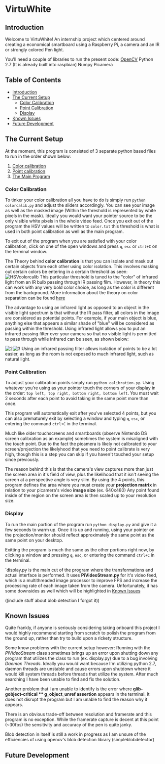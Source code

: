 # VirtuWhite

## Introduction

Welcome to VirtuWhite! An internship project which centered around creating a economical smartboard using 
a Raspberry Pi, a camera and an IR or strongly colored Pen light.

You'll need a couple of libraries to run the present code: 
[OpenCV](http://opencv.org/)
Python 2.7 (It is already built into raspbian)
Numpy
Picamera

## Table of Contents

- [Introduction](#introduction)
- [The Current Setup](#the-current-setup)
    - [Color Calibration](#color-calibration)
    - [Point Calibration](#point-calibration)
    - [Display](#display)
- [Known Issues](#known-issues)
- [Future Development](#future-development)

## The Current Setup

At the moment, this program is consisted of 3 separate python based files to run in the order shown below:
1) [Color calibration](https://github.com/Virtuwhite/VirtuWhite/blob/master/colorcalib.py) 
2) [Point calibration](https://github.com/Virtuwhite/VirtuWhite/blob/master/calibration.py)
3) [The Main Program](https://github.com/Virtuwhite/VirtuWhite/blob/master/display.py)

### Color Calibration

To tinker your color calibration all you have to do is simply run `python colorcalib.py` and adjust the
sliders accordingly. You can see your image as well as the masked image (Within the threshold is
represented by white pixels in the mask). Ideally you would want your pointer source to be the only visible
white pixels in the whole video feed. Once you exit out of the program the HSV values will be written to
`color.txt` this threshold is what is used in both point calibration as well as the main program.

To exit out of the program when you are satisfied with your color calibration, click on one of the open
windows and press `q`, `esc` or `ctrl+C` on the terminal window.

The Theory behind **color calibration** is that you can isolate and mask out certain objects from each 
other using color isolation. This involves masking out certain colors be entering in a certain threshold 
as seen:
![HSVcolorcalib](https://user-images.githubusercontent.com/14078865/29080083-e168781a-7c2c-11e7-922f-236504d8cd26.png) 
This particular threshold is tuned to the "color" of infrared light from an IR bulb passing through IR 
passing film. However, in theory this can work with any very bold color choice, as long as the color is 
different from the background.
More information about the theory on color separation can be found [here](http://opencv-srf.blogspot.ca/2010/09/object-detection-using-color-seperation.html)

The advantage to using an infrared light as opposed to an object in the visible light spectrum is that 
without the IR pass filter, all colors in the image are considered as potential points. For example, if 
your main object is blue, anything else that appears a similar shade of "blue" will be considered as 
passing within the threshold. 
Using infrared light allows you to put an infrared passing filter over your camera so that no visible 
light is permitted to pass through while infrared can be seen, as shown below: 

![2](https://user-images.githubusercontent.com/14078865/29080679-6cfa3f52-7c2e-11e7-857d-49032a1d23ed.png)![3](https://user-images.githubusercontent.com/14078865/29080685-70610d56-7c2e-11e7-9f46-fbf9d7533815.png) 
Using an infrared passing filter allows isolation of points to be a lot easier, as long as the room is not 
exposed to much infrared light, such as natural light.

### Point Calibration

To adjust your calibration points simply run `python calibration.py`. Using whatever you're using as your pointer
touch the corners of your display in the order: `top left, top right, bottom right, bottom left`. You
must wait 2 seconds after each point to avoid taking in the same point more than once.

This program will automatically exit after you've selected 4 points, but you can also prematurely exit by
selecting a window and typing `q`, `esc`, or entering the command `ctrl+C` in the terminal.

Much like older touchscreens and smartboards (observe Nintendo DS screen calibration as an example) 
sometimes the system is misaligned with the touch point. Due to the fact the picamera is likely not 
calibrated to your screen/projection the likelyhood that you need to point calibrate is 
very high, though this is a step you can skip if you haven't touched your setup since previously.

The reason behind this is that the camera's view captures more than just the screen area in it's field
of view, plus the likelihood that it isn't seeing the screen at a perspective angle is very slim. By using
the 4 points, this program defines the area where you must create your **projection matrix** in relation to
your picamera's video **image size** (ex. 640x480) Any point found inside of the region on the screen
area is then scaled up to your resolution size.

### Display

To run the main portion of the program run `python display.py` and give it a few seconds to warm up. Once
it is up and running, using your pointer on the projection/monitor should reflect approximately the same point as
the same point on your desktop.

Exitting the program is much the same as the other portions right now, by clicking a window and pressing
`q`, `esc`, or entering the command `ctrl+C` in the terminal.

`display.py is the main cut of the program where the transformations and actual interface is performed. It
uses **PiVideoStream.py** for it's video feed, which is a multithreaded image processor to improve FPS and increase
the processing rate of each image taken from the camera. Unfortunately, it has some downsides as well which
will be highlighted in [Known Issues](#known-issues)

((include stuff about blob detection I forgot it))

## Known Issues

Quite frankly, if anyone is seriously considering taking onboard this project I would highly recommend starting
from scratch to polish the program from the ground up, rather than try to build upon a rickety structure.

Some know problems with the current setup however:
Running with the *PiVideoStream* class sometimes brings up an error upon shutting down any program that
utilizes the class to run (ex. display.py) due to a bug involving *Daemon Threads*. Ideally you would want
because I'm utilizing python 2.7, daemon threads are unstable and cause errors upon shutdown where it would
kill system threads before threads that utilize the system. After much searching I have been unable to find
and fix the solution.

Another problem that I am unable to identify is the error where **glib-gobject-critical ** g_object_unref assertion**
appears in the terminal. It does not disrupt the program but I am unable to find the reason why it appears.

There is an obvious trade-off between resolution and framerate and this program is no exception. While the
framerate capture is decent at this point (~30fps) the sensitivity and accuracy of the pen is quite janky.

Blob detection in itself is still a work in progress as I am unsure of the efficiencies of using opencv's
blob detection library (simpleblobdetector)

## Future Development

